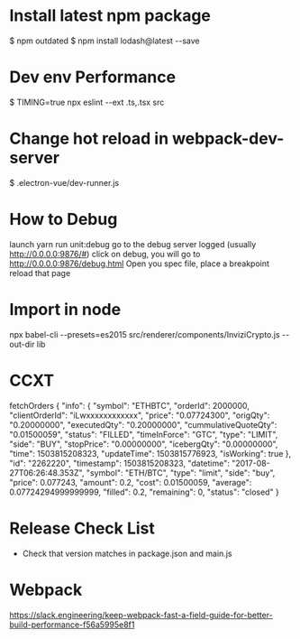 
# Install latest npm package
$ npm outdated
$ npm install lodash@latest --save

# Dev env Performance
$ TIMING=true npx eslint --ext .ts,.tsx src

# Change hot reload in webpack-dev-server
$ .electron-vue/dev-runner.js

# How to Debug
launch yarn run unit:debug
go to the debug server logged (usually http://0.0.0.0:9876/#)
click on debug, you will go to http://0.0.0.0:9876/debug.html
Open you spec file, place a breakpoint
reload that page

# Import in node
npx babel-cli --presets=es2015 src/renderer/components/InviziCrypto.js --out-dir lib

# CCXT

fetchOrders
{
  "info": {
    "symbol": "ETHBTC",
    "orderId": 2000000,
    "clientOrderId": "iLwxxxxxxxxxxxx",
    "price": "0.07724300",
    "origQty": "0.20000000",
    "executedQty": "0.20000000",
    "cummulativeQuoteQty": "0.01500059",
    "status": "FILLED",
    "timeInForce": "GTC",
    "type": "LIMIT",
    "side": "BUY",
    "stopPrice": "0.00000000",
    "icebergQty": "0.00000000",
    "time": 1503815208323,
    "updateTime": 1503815776923,
    "isWorking": true
  },
  "id": "2262220",
  "timestamp": 1503815208323,
  "datetime": "2017-08-27T06:26:48.353Z",
  "symbol": "ETH/BTC",
  "type": "limit",
  "side": "buy",
  "price": 0.077243,
  "amount": 0.2,
  "cost": 0.01500059,
  "average": 0.07724294999999999,
  "filled": 0.2,
  "remaining": 0,
  "status": "closed"
}

# Release Check List
* Check that version matches in package.json and main.js

# Webpack

https://slack.engineering/keep-webpack-fast-a-field-guide-for-better-build-performance-f56a5995e8f1
